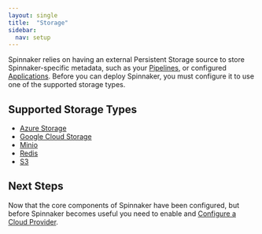 ```yaml
---
layout: single
title:  "Storage"
sidebar:
  nav: setup
---
```


Spinnaker relies on having an external Persistent Storage source to store
Spinnaker-specific metadata, such as your [Pipelines](/concepts/#pipeline), or 
configured [Applications](/concepts/#applications). Before you can deploy
Spinnaker, you must configure it to use one of the supported storage types.

## Supported Storage Types

* <a href="/setup/storage/azs">Azure Storage</a>
* <a href="/setup/storage/gcs">Google Cloud Storage</a>
* <a href="/setup/storage/minio">Minio</a>
* <a href="/setup/storage/redis">Redis</a>
* <a href="/setup/storage/s3">S3</a>

## Next Steps

Now that the core components of Spinnaker have been configured, but before 
Spinnaker becomes useful you need to enable and [Configure a Cloud
Provider](/setup/providers/).

